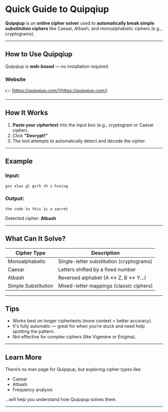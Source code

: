 # Quick Guide to Quipqiup

**Quipqiup** is an **online cipher solver** used to **automatically break simple substitution ciphers** like Caesar, Atbash, and monoalphabetic ciphers (e.g., cryptograms).

---

## How to Use Quipqiup

Quipqiup is **web-based** — no installation required.

### Website
👉 [https://quipqiup.com/](https://quipqiup.com/)

---

## How It Works

1. **Paste your ciphertext** into the input box (e.g., cryptogram or Caesar cipher).
2. Click **"Decrypt!"**
3. The tool attempts to automatically detect and decode the cipher.

---

## Example

### Input:
```
gsv xlwv gl gsrh rh z hvxivg
```

### Output:
```
the code to this is a secret
```

Detected cipher: **Atbash**

---

## What Can It Solve?

| Cipher Type         | Description                                      |
|---------------------|--------------------------------------------------|
| Monoalphabetic      | Single-letter substitution (cryptograms)         |
| Caesar              | Letters shifted by a fixed number                |
| Atbash              | Reversed alphabet (A ↔ Z, B ↔ Y...)              |
| Simple Substitution | Mixed-letter mappings (classic ciphers)          |

---

## Tips

- Works best on longer ciphertexts (more context = better accuracy).
- It's fully automatic — great for when you’re stuck and need help spotting the pattern.
- Not effective for complex ciphers (like Vigenère or Enigma).

---

## Learn More

There’s no man page for Quipqiup, but exploring cipher types like:
- Caesar
- Atbash
- Frequency analysis

…will help you understand how Quipqiup solves them.

---
